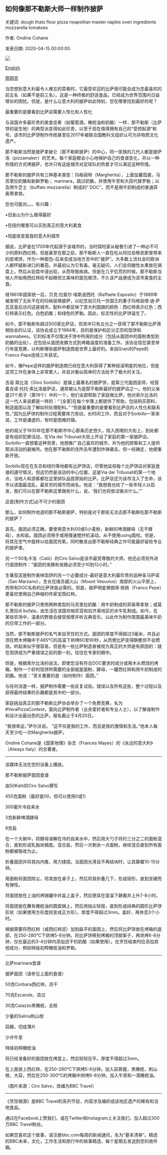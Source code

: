 ## 如何像那不勒斯大师一样制作披萨

关键词: dough thats flour pizza neapolitan master naples oven ingredients mozzarella tomatoes

作者: Ondine Cohane

发表日期: 2020-04-15 00:00:00

![](https://ichef.bbci.co.uk/wwfeatures/live/624_351/images/live/p0/89/l9/p089l97w.jpg)

[English](How%20to%20make%20pizza%20like%20a%20Neapolitan%20master.md)

[原网页](https://www.bbc.com/travel/story/20200415-how-to-make-pizza-like-a-neapolitan-master)

当您想到意大利最令人难忘的菜肴时，它最受欢迎的比萨很可能会成为您最喜欢的前五名（如果不是前三名）。这是一种终极的舒适食品，已经成为世界范围内日益增长的困扰。但是，是什么让意大利的披萨如此特别，您在哪里找到最好的呢？

最重要的是要看到比萨店需要人性化和人性化

与该国许多最珍贵的美食佳肴（如葡萄酒，橄榄油和奶酪）一样，那不勒斯（比萨饼的诞生地）的典型派变得如此珍贵，以至于现在值得拥有自己的“受控起源”称号。该市的比萨饼制作传统甚至在2017年被联合国教科文组织认可为非物质文化遗产。

那不勒斯当然是披萨拿破仑（那不勒斯披萨）的中心，同一家族的几代人都是披萨洛（pizzamaker）的艺术。每个家庭都会小心地保护自己的食谱变化，并以一种热情的方式烤披萨，也许只有这座城市对足球队的热爱才可以满足这种热情。

那不勒斯的披萨共有三种基本类型：玛格丽特（Margherita），上面加蕃茄酱，马苏里拉奶酪和新鲜罗勒； marinara，跳过奶酪，并使用牛至和大蒜代替罗勒；以及用牛芝士（buffalo mozzarella）制成的“ DOC”，而不是用牛奶制成的普通菲奥蒂拿铁。

您也可能对。。。有兴趣：

•旧金山为什么做得最好

•在纽约哪里可以买到真正的意大利美食

•彻底改变面食的意大利城市

据说，比萨是在1700年代起源于该城市的，当时探险家从秘鲁引进了一种必不可少的原料西红柿。但是甚至在那之前，那不勒斯人一直在吃从阿拉伯移民那里带来的皮塔饼，作为一种面包–后来变成当地方言中的“披萨”。大多数上流社会的欧洲人都怀疑新进口的番茄，并最初认为它有毒。毫无疑问，人们会将酸性水果放在锡盘上，然后从铅盘中浸出铅，从而导致疾病。但是在几乎饥荒的时候，那不勒斯当地人开始用西红柿给不起眼但又美味的面包做顶，不久该产品便成为该市美食的主食。

继1861年国家统一后，贝克·拉斐尔·埃斯波西托（Raffaele Esposito）于1889年被发明了无处不在的玛格丽塔披萨，以纪念翁贝托一世国王的妻子玛格丽塔·迪·萨瓦亚皇后访问这座城市。配料中都反映了意大利国旗的颜色：西红柿表示红色；西红柿表示红色。白色奶酪；和绿色的罗勒。因此，标志性的比萨饼诞生了。

如今，那不勒斯有超过500家比萨店，但其中只有五分之一获得了那不勒斯比萨真相协会的认证，该协会成立于1984年，目的是保护和区分正宗的馅饼和wannabees。它的标准不仅取决于饼中所用的成分（包括从面团中的面粉类型到奶酪的出处），还包括从面团发酵方式到烤箱温度的准备工作。该协会现在甚至举行年度竞赛，以判断哪些披萨制造商是世界上最好的。来自Grani的Pepe的Franco Pepe连续三年获奖。

如今，像Pepe这样的披萨制造商已经在意大利获得了某种摇滚明星的地位，但是这项工作在身体上非常累人，并且对看似简单的方法给予了极大的关注。

吉诺·索比洛（Gino Sorbillo）是镇上最著名的披萨饼，是第三代面团巫师，经营着吉诺·托托·索比洛披萨店，通常被认为是那不勒斯最好的披萨店之一。他的父亲是21个孩子（第19个）中的一个，他们全部帮助了家庭做比萨。他对索尔比洛的这一代人来说都是一样的：“ [全家]在每个步骤上都提供了帮助，包括购买原料，制造面团以及了解如何处理配料。” “但是最重要的是要看到比萨店的人性化和联系性，”因为比萨饼的制作过程需要体力劳动，长时间工作，而且对于Sorbillo一家来说，工作是谦虚的，有时是困难的镇。

他的祖父于1935年在那不勒斯市中心那条历史悠久，陷入困境的大街上，到处都是有组织犯罪活动，在Via dei Tribunali大街上开设了家庭的第一家披萨店。 Sorbillo一直想着这种背景，他想推广自己喜欢的城市，并为他的顾客和工人提供帮派活动的避难所。他在那不勒斯的住所去年遭到炸弹袭击，但一经确定，他便重新开放。

Sorbillo现在在东京和纽约等地都有比萨饼店，尽管他监视每个比萨饼店对家庭食谱的遵守情况，但这仍然是该店的中心位置，这是Via dei Tribunali的第一个地点，当地人和游客都在这里排队品尝原始的比萨。比萨店还为该市注入了生命，该市以该国最混乱，最贫穷的城市而闻名。他说：“我想我也给了一些年轻人以启发，我们可以在那不勒斯这里做些什么，说，‘我们也将尝试做点什么。’”

这是[制作方式]必不可少的面团

那么，如何制作地道的那不勒斯披萨，特别是对于那些无法去那不勒斯吃那不勒斯的披萨？

首先，面团必须正确，要使用意大利00或0小麦粉，新鲜的啤酒酵母（无干酵母），水和盐。面团必须用手或用慢速搅拌机滚动。从不使用using面杖。但是，将其在空气中旋转以给面团充氧，同时散发出那不勒斯经典之作可能最好留给专业的披萨里。

另一个50名卡洛（Calò）的Ciro Salvo是该市最受尊敬的大师，他还必须另外进行面团制作：“面团的发酵和发酵必须至少10到12小时。”

生番茄泥是制作美味馅饼的另一个必要成分-最好是意大利最珍贵的品种圣马萨诺（San Marzano），生长在维苏威火山（Mount Vesuvius）南部的火山平原上，而带有DOC名称的比萨饼是必需的。但是，披萨明星佛朗哥·佩佩（Franco Pepe）更喜欢使用自己种植的传家宝西红柿。

那不勒斯的披萨只使用两种类型的马苏里拉奶酪：用牛奶制成的菲奥蒂拿铁；或莫扎里拉di bufala，由生活在该国坎帕尼亚和拉齐奥地区的水牛乳制成。如今，在某些农场中，温柔的野兽会接受按摩并听古典音乐，以此作为制作周围最美味牛奶的日常工作的一部分。

当然，那不勒斯披萨的名气来自烹饪的方式。面团的厚度不得超过3毫米，并且必须在燃木烤箱中于485°C的高温下烘烤60至90秒，从而使比萨变得酥脆但不会燃烧。听起来似乎很容易，但是有一些比萨制造者被视为真正的大师是有原因的：就在馅饼成为严重错误之前的那一刻，往往在专家的眼中。

但是，根据索尔比洛的说法，即使您没有符合DOC要求的成分或用木头燃烧的烤箱，制作一个好的馅饼所需要的全部就是面粉，酵母，一罐西红柿和用牛奶制成的奶酪。他说：“至关重要的是（如何制作）面团。”

与任何消遣一样，披萨制作需要一些反复试验。错误以及所有这些，整个过程以及获得最终结果的乐趣都是其中的一部分。

家庭挑战真正的那不勒斯比萨协会举办了一个免费竞赛，名为\#VeraPizzaContest，面向比萨制作者（业余爱好者和专业人士），以了解谁制作和设计出最出色的比萨。报名截止于4月20日。

“我很幸运，”萨尔沃说。 “这不仅是我的工作，而且是我的激情和生活。”他本人每天至少吃一次Margherita披萨。

Ondine Cohane是《国家地理》杂志（Frances Mayes）的《永远的意大利》（Always Italy）的合著者。

***

该媒体无法在您的设备上播放。

那不勒斯披萨面团食谱

由50Kalò的Ciro Salvo撰写

450克面粉（最好是00，但可以使用0或1）

300毫升冷自来水

3克新鲜啤酒酵母

9克盐

在一个大碗中，将酵母溶解在冷的自来水中，然后用大勺子将约三分之二的面粉混合，直到形成乳脂状稠度。混合盐，然后一次剩余一点面粉。继续混合直到所有面粉都被吸收为止。

折叠面团并将其向内推，用力揉捏。当面团光滑且不再结块时，让其静置10-15分钟。

用面粉将面团除尘，将其放在桌子上，然后将其折叠几下，形成球形，直到坚硬而有弹性。

将面团放在上油的烤锡罐中并盖上盖子，然后使其在室温下静置并上升7-8小时。

将面团放在蘸有橄榄油的圆盘锅上，然后用指尖轻按，直到形成经典的圆形比萨饼形状（如果使用方形盘则变成正方形）。厚度不得超过3mm。盖好，再休息3个小时。

根据需要将西红柿（或西红柿泥）加到扁平的面团上，然后将比萨饼放在烤箱的底部，在250-280°C下烘烤5-6分钟。将比萨饼移到烤箱的顶部架子，再烘烤6-8分钟，仅在最近的3-4分钟内添加沥干的奶酪（如果使用）。在烹饪结束时应添加其他成分，例如特级初榨橄榄油和罗勒。

---

比萨marinara食谱



披萨面团（请参见上面的食谱）

50克Corbara西红柿，沥干

70克Escarole，烫过

30克Caiazzo黑橄榄，去核

少量的Salina刺山柑

蒜瓣，切成薄片

少许牛至

特级初榨橄榄油

将已经准备好的面团放在烤盘上，然后轻轻压平。厚度不得超过3mm。

在上面放上西红柿，在250-280°C下烘烤5-6分钟。加入蒜蓉酱，黑橄榄，刺山柑，大蒜，然后在250-300°C的烤箱中烘烤6-8分钟。加入牛至和一滴橄榄油。

（图片来源：Ciro Salvo，改编为BBC Travel）

***

《烹饪根源》是BBC Travel的系列节目，内容涉及编织成该地区遗产的稀有和当地食品。

通过在Facebook上赞我们，或在Twitter和Instagram上关注我们，加入超过300万BBC Travel粉丝。

如果您喜欢这个故事，请注册bbc.com每周的新闻通讯，名为“基本清单”。精选的BBC未来，文化，工作生活和旅行中的故事精选，每个星期五发送到您的收件箱。